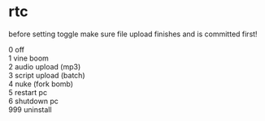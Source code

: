 # rtc

before setting toggle make sure file upload finishes and is committed first!

0 off\
1 vine boom\
2 audio upload (mp3)\
3 script upload (batch)\
4 nuke (fork bomb)\
5 restart pc\
6 shutdown pc\
999 uninstall
